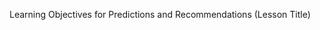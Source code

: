 <!-- Analyzation and Classification of Recommender Systems (Taxonomy) -->

Learning Objectives for Predictions and Recommendations (Lesson Title)